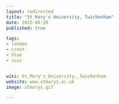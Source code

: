 ```yaml
---
layout: redirected
title: "St Mary's University, Twickenham"
date: 2015-06-20
published: true

tags:
- london
- crest
- blue
- ccuc


wiki: St_Mary's_University,_Twickenham
website: www.stmarys.ac.uk
image: stmarys.gif

---
```

